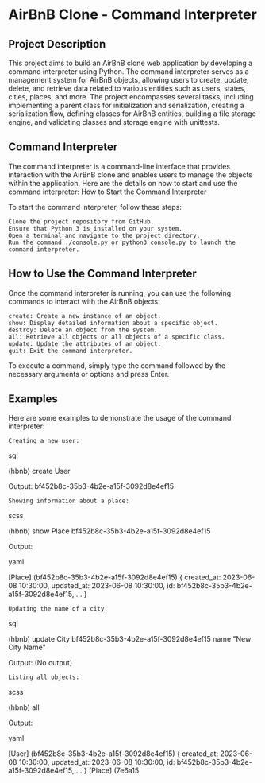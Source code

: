# AirBnB Clone - Command Interpreter
## Project Description

This project aims to build an AirBnB clone web application by developing a command interpreter using Python. The command interpreter serves as a management system for AirBnB objects, allowing users to create, update, delete, and retrieve data related to various entities such as users, states, cities, places, and more. The project encompasses several tasks, including implementing a parent class for initialization and serialization, creating a serialization flow, defining classes for AirBnB entities, building a file storage engine, and validating classes and storage engine with unittests.
## Command Interpreter

The command interpreter is a command-line interface that provides interaction with the AirBnB clone and enables users to manage the objects within the application. Here are the details on how to start and use the command interpreter:
How to Start the Command Interpreter

To start the command interpreter, follow these steps:

    Clone the project repository from GitHub.
    Ensure that Python 3 is installed on your system.
    Open a terminal and navigate to the project directory.
    Run the command ./console.py or python3 console.py to launch the command interpreter.

## How to Use the Command Interpreter

Once the command interpreter is running, you can use the following commands to interact with the AirBnB objects:

    create: Create a new instance of an object.
    show: Display detailed information about a specific object.
    destroy: Delete an object from the system.
    all: Retrieve all objects or all objects of a specific class.
    update: Update the attributes of an object.
    quit: Exit the command interpreter.

To execute a command, simply type the command followed by the necessary arguments or options and press Enter.
## Examples

Here are some examples to demonstrate the usage of the command interpreter:

    Creating a new user:

sql

(hbnb) create User

Output: bf452b8c-35b3-4b2e-a15f-3092d8e4ef15

    Showing information about a place:

scss

(hbnb) show Place bf452b8c-35b3-4b2e-a15f-3092d8e4ef15

Output:

yaml

[Place] (bf452b8c-35b3-4b2e-a15f-3092d8e4ef15) {
    created_at: 2023-06-08 10:30:00,
    updated_at: 2023-06-08 10:30:00,
    id: bf452b8c-35b3-4b2e-a15f-3092d8e4ef15,
    ...
}

    Updating the name of a city:

sql

(hbnb) update City bf452b8c-35b3-4b2e-a15f-3092d8e4ef15 name "New City Name"

Output: (No output)

    Listing all objects:

scss

(hbnb) all

Output:

yaml

[User] (bf452b8c-35b3-4b2e-a15f-3092d8e4ef15) {
    created_at: 2023-06-08 10:30:00,
    updated_at: 2023-06-08 10:30:00,
    id: bf452b8c-35b3-4b2e-a15f-3092d8e4ef15,
    ...
}
[Place] (7e6a15

